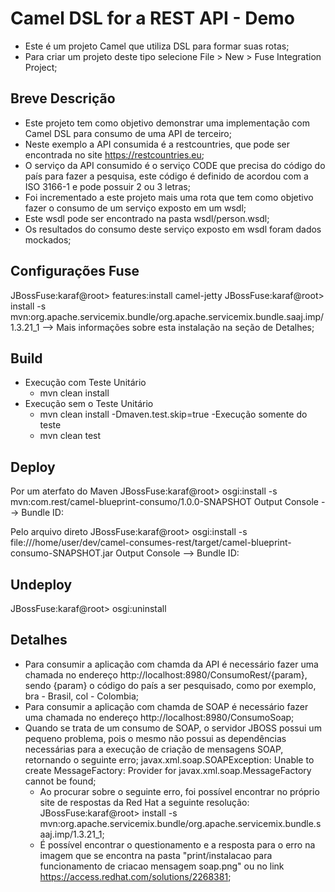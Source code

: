 # Camel DSL for a REST API - Demo
- Este é um projeto Camel que utiliza DSL para formar suas rotas;
- Para criar um projeto deste tipo selecione File > New > Fuse Integration Project;

## Breve Descrição
- Este projeto tem como objetivo demonstrar uma implementação com Camel DSL para consumo de uma API de terceiro;
- Neste exemplo a API consumida é a restcountries, que pode ser encontrada no site https://restcountries.eu;
- O serviço da API consumido é o serviço CODE que precisa do código do país para fazer a pesquisa, este código é definido de acordou com a ISO 3166-1 e pode possuir 2 ou 3 letras;
- Foi incrementado a este projeto mais uma rota que tem como objetivo fazer o consumo de um serviço exposto em um wsdl;
- Este wsdl pode ser encontrado na pasta wsdl/person.wsdl;
- Os resultados do consumo deste serviço exposto em wsdl foram dados mockados;
	
## Configurações Fuse
JBossFuse:karaf@root> features:install camel-jetty
JBossFuse:karaf@root> install -s mvn:org.apache.servicemix.bundle/org.apache.servicemix.bundle.saaj.imp/1.3.21_1 --> Mais informações sobre esta instalação na seção de Detalhes;

## Build
- Execução com Teste Unitário
	- mvn clean install
- Execução sem o Teste Unitário
	- mvn clean install -Dmaven.test.skip=true
-Execução somente do teste
	- mvn clean test

## Deploy
Por um aterfato do Maven
JBossFuse:karaf@root> osgi:install -s mvn:com.rest/camel-blueprint-consumo/1.0.0-SNAPSHOT
Output Console --> Bundle ID: <ID>

Pelo arquivo direto
JBossFuse:karaf@root> osgi:install -s file:///home/user/dev/camel-consumes-rest/target/camel-blueprint-consumo-SNAPSHOT.jar
Output Console --> Bundle ID: <ID>

## Undeploy
JBossFuse:karaf@root> osgi:uninstall <ID>

## Detalhes
- Para consumir a aplicação com chamda da API é necessário fazer uma chamada no endereço http://localhost:8980/ConsumoRest/{param},
sendo {param} o código do país a ser pesquisado, como por exemplo, bra - Brasil, col - Colombia;
- Para consumir a aplicação com chamda de SOAP é necessário fazer uma chamada no endereço http://localhost:8980/ConsumoSoap;
- Quando se trata de um consumo de SOAP, o servidor JBOSS possui um pequeno problema, pois o mesmo não possui as dependências necessárias para a execução de criação de mensagens SOAP, retornando o seguinte erro;
	javax.xml.soap.SOAPException: Unable to create MessageFactory: Provider for javax.xml.soap.MessageFactory cannot be found;
	- Ao procurar sobre o seguinte erro, foi possível encontrar no próprio site de respostas da Red Hat a seguinte resolução: 
		JBossFuse:karaf@root> install -s mvn:org.apache.servicemix.bundle/org.apache.servicemix.bundle.saaj.imp/1.3.21_1;
	- É possível encontrar o questionamento e a resposta para o erro na imagem que se encontra na pasta "print/instalacao para funcionamento de criacao mensagem soap.png" ou no link https://access.redhat.com/solutions/2268381;

